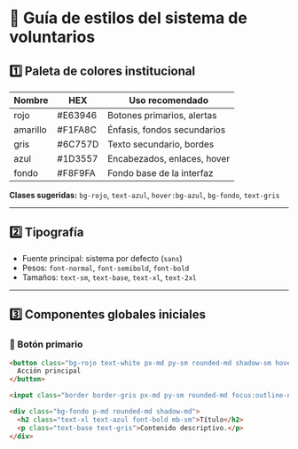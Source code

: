 # 🎨 Guía de estilos del sistema de voluntarios

## 1️⃣ Paleta de colores institucional

| Nombre       | HEX       | Uso recomendado                  |
|--------------|-----------|----------------------------------|
| rojo         | #E63946   | Botones primarios, alertas      |
| amarillo     | #F1FA8C   | Énfasis, fondos secundarios     |
| gris         | #6C757D   | Texto secundario, bordes        |
| azul         | #1D3557   | Encabezados, enlaces, hover     |
| fondo        | #F8F9FA   | Fondo base de la interfaz       |

**Clases sugeridas:** `bg-rojo`, `text-azul`, `hover:bg-azul`, `bg-fondo`, `text-gris`

---

## 2️⃣ Tipografía

- Fuente principal: sistema por defecto (`sans`)
- Pesos: `font-normal`, `font-semibold`, `font-bold`
- Tamaños: `text-sm`, `text-base`, `text-xl`, `text-2xl`

---

## 3️⃣ Componentes globales iniciales

### 🔘 Botón primario

```html
<button class="bg-rojo text-white px-md py-sm rounded-md shadow-sm hover:bg-azul transition">
  Acción principal
</button>

<input class="border border-gris px-md py-sm rounded-md focus:outline-none focus:ring-2 focus:ring-azul" />

<div class="bg-fondo p-md rounded-md shadow-md">
  <h2 class="text-xl text-azul font-bold mb-sm">Título</h2>
  <p class="text-base text-gris">Contenido descriptivo.</p>
</div>

